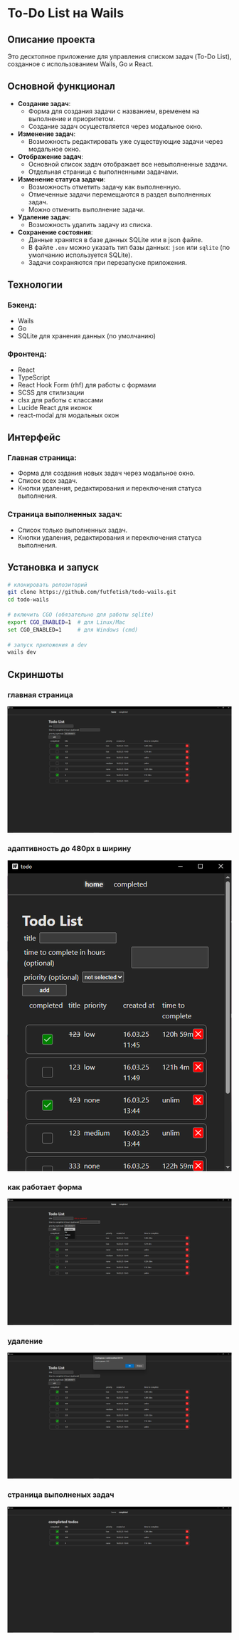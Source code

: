 
# To-Do List на Wails

## Описание проекта
Это десктопное приложение для управления списком задач (To-Do List), созданное с использованием Wails, Go и React.

## Основной функционал
- **Создание задач**:
  - Форма для создания задачи с названием, временем на выполнение и приоритетом.
  - Создание задач осуществляется через модальное окно.
- **Изменение задач**:
  - Возможность редактировать уже существующие задачи через модальное окно.
- **Отображение задач**:
  - Основной список задач отображает все невыполненные задачи.
  - Отдельная страница с выполненными задачами.
- **Изменение статуса задачи**:
  - Возможность отметить задачу как выполненную.
  - Отмеченные задачи перемещаются в раздел выполненных задач.
  - Можно отменить выполнение задачи.
- **Удаление задач**:
  - Возможность удалить задачу из списка.
- **Сохранение состояния**:
  - Данные хранятся в базе данных SQLite или в json файле.
  - В файле `.env` можно указать тип базы данных: `json` или `sqlite` (по умолчанию используется SQLite).
  - Задачи сохраняются при перезапуске приложения.

## Технологии
### Бэкенд:
- Wails
- Go
- SQLite для хранения данных (по умолчанию)

### Фронтенд:
- React
- TypeScript
- React Hook Form (rhf) для работы с формами
- SCSS для стилизации
- clsx для работы с классами
- Lucide React для иконок
- react-modal для модальных окон

## Интерфейс
### Главная страница:
- Форма для создания новых задач через модальное окно.
- Список всех задач.
- Кнопки удаления, редактирования и переключения статуса выполнения.

### Страница выполненных задач:
- Список только выполненных задач.
- Кнопки удаления, редактирования и переключения статуса выполнения.

## Установка и запуск
```sh
# клонировать репозиторий
git clone https://github.com/futfetish/todo-wails.git
cd todo-wails

# включить CGO (обязательно для работы sqlite)
export CGO_ENABLED=1  # для Linux/Mac
set CGO_ENABLED=1     # для Windows (cmd)

# запуск приложения в dev
wails dev
```

## Скриншоты
### главная страница
![главная страница](screenshots/1.png)
### адаптивность до 480px в ширину
![главная страница](screenshots/2.png)
### как работает форма
![главная страница](screenshots/3.png)
### удаление
![главная страница](screenshots/5.png)
### страница выполненых задач
![главная страница](screenshots/4.png)
